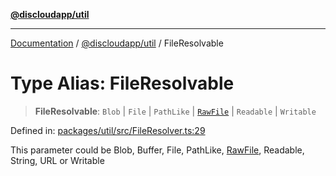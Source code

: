 [**@discloudapp/util**](../README.md)

***

[Documentation](../../../packages.md) / [@discloudapp/util](../README.md) / FileResolvable

# Type Alias: FileResolvable

> **FileResolvable**: `Blob` \| `File` \| `PathLike` \| [`RawFile`](../interfaces/RawFile.md) \| `Readable` \| `Writable`

Defined in: [packages/util/src/FileResolver.ts:29](https://github.com/discloud/discloud.app/blob/1458affc9a022eb2fc5fe37e7b3b002130b2fdad/packages/util/src/FileResolver.ts#L29)

This parameter could be Blob, Buffer, File, PathLike, [RawFile](../interfaces/RawFile.md), Readable, String, URL or Writable
